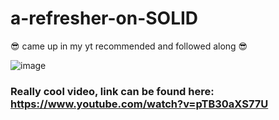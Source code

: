 # a-refresher-on-SOLID
:sunglasses: came up in my yt recommended and followed along :sunglasses:

![image](https://user-images.githubusercontent.com/56073739/126482806-0cb11bd2-3f8e-4a7c-98fc-4f80613a3d16.png)


### Really cool video, link can be found here: https://www.youtube.com/watch?v=pTB30aXS77U
